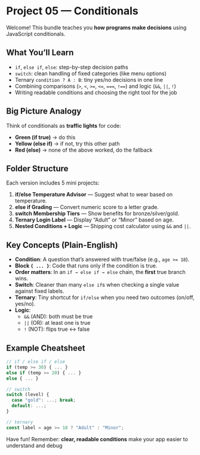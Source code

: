 # Project 05 — Conditionals

Welcome! This bundle teaches you **how programs make decisions** using JavaScript conditionals.

## What You’ll Learn

- `if`, `else if`, `else`: step-by-step decision paths
- `switch`: clean handling of fixed categories (like menu options)
- Ternary `condition ? A : B`: tiny yes/no decisions in one line
- Combining comparisons (`>`, `<`, `>=`, `<=`, `===`, `!==`) and logic (`&&`, `||`, `!`)
- Writing readable conditions and choosing the right tool for the job

## Big Picture Analogy

Think of conditionals as **traffic lights** for code:

- **Green (if true)** → do this
- **Yellow (else if)** → if not, try this other path
- **Red (else)** → none of the above worked, do the fallback

## Folder Structure

Each version includes 5 mini projects:

1. **if/else Temperature Advisor** — Suggest what to wear based on temperature.
2. **else if Grading** — Convert numeric score to a letter grade.
3. **switch Membership Tiers** — Show benefits for bronze/silver/gold.
4. **Ternary Login Label** — Display “Adult” or “Minor” based on age.
5. **Nested Conditions + Logic** — Shipping cost calculator using `&&` and `||`.

## Key Concepts (Plain-English)

- **Condition**: A question that’s answered with true/false (e.g., `age >= 18`).
- **Block `{ ... }`**: Code that runs only if the condition is true.
- **Order matters**: In an `if → else if → else` chain, the **first** true branch wins.
- **Switch**: Cleaner than many `else if`s when checking a single value against fixed labels.
- **Ternary**: Tiny shortcut for `if/else` when you need two outcomes (on/off, yes/no).
- **Logic**:
  - `&&` (AND): both must be true
  - `||` (OR): at least one is true
  - `!` (NOT): flips true ↔ false

## Example Cheatsheet

```js
// if / else if / else
if (temp >= 30) { ... }
else if (temp >= 20) { ... }
else { ... }

// switch
switch (level) {
  case "gold": ...; break;
  default: ...;
}

// ternary
const label = age >= 18 ? "Adult" : "Minor";
```

Have fun! Remember: **clear, readable conditions** make your app easier to understand and debug